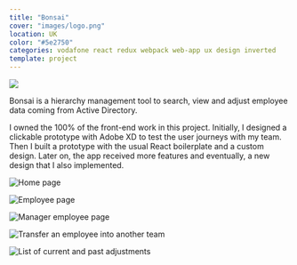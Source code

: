 ```yaml
---
title: "Bonsai"
cover: "images/logo.png"
location: UK
color: "#5e2750"
categories: vodafone react redux webpack web-app ux design inverted
template: project
---
```


![](/work/bonsai/images/1.png)

Bonsai is a hierarchy management tool to search, view and adjust employee data coming from Active Directory.

I owned the 100% of the front-end work in this project. Initially, I designed a clickable prototype with Adobe XD to test the user journeys with my team. Then I built a prototype with the usual React boilerplate and a custom design. Later on, the app received more features and eventually, a new design that I also implemented.

![](/work/bonsai/images/2.jpg "Home page")

![](/work/bonsai/images/3.jpg "Employee page")

![](/work/bonsai/images/4.jpg "Manager employee page")

![](/work/bonsai/images/5.jpg "Transfer an employee into another team")

![](/work/bonsai/images/6.jpg "List of current and past adjustments")

